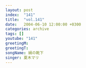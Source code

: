 ```yaml
---
layout: post
index:  "141"
title:  "vol.141"
date:   2004-06-10 12:00:00 +0300
categories: archive
tags: []
youtube: "141"
greetingM: 
greetingT: 
songName: 絹の靴下
singer: 夏木マリ
---
```

